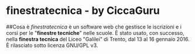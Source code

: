 # finestratecnica - by CiccaGuru
##Cosa è
*finestratecnica* è un software web che gestisce le iscrizioni e i corsi per le "**finestre tecniche**" nelle scuole.
È stato usato, con successo, nella **finestra tecnica** del Liceo "Galilei" di Trento, dal 13 al 16 gennaio 2016.
È rilasciato sotto licenza GNU/GPL v3.
